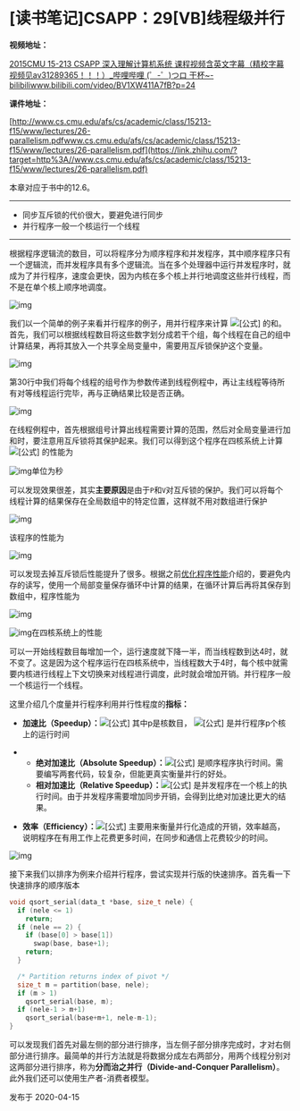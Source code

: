 # [读书笔记]CSAPP：29[VB]线程级并行


 **视频地址：**

[2015CMU 15-213 CSAPP 深入理解计算机系统 课程视频含英文字幕（精校字幕视频见av31289365！！！）_哔哩哔哩 (゜-゜)つロ 干杯~-bilibiliwww.bilibili.com/video/BV1XW411A7fB?p=24](https://link.zhihu.com/?target=https%3A//www.bilibili.com/video/BV1XW411A7fB%3Fp%3D24)

**课件地址：**

[http://www.cs.cmu.edu/afs/cs/academic/class/15213-f15/www/lectures/26-parallelism.pdfwww.cs.cmu.edu/afs/cs/academic/class/15213-f15/www/lectures/26-parallelism.pdf](https://link.zhihu.com/?target=http%3A//www.cs.cmu.edu/afs/cs/academic/class/15213-f15/www/lectures/26-parallelism.pdf)

本章对应于书中的12.6。

------

- 同步互斥锁的代价很大，要避免进行同步
- 并行程序一般一个核运行一个线程

------

根据程序逻辑流的数目，可以将程序分为顺序程序和并发程序，其中顺序程序只有一个逻辑流，而并发程序具有多个逻辑流。当在多个处理器中运行并发程序时，就成为了并行程序，速度会更快，因为内核在多个核上并行地调度这些并行线程，而不是在单个核上顺序地调度。

![img](https://pic4.zhimg.com/80/v2-b0ec1f59cef5224ad566dc452b15cceb_720w.jpg)

我们以一个简单的例子来看并行程序的例子，用并行程序来计算 ![[公式]](https://www.zhihu.com/equation?tex=0%2C1%2C...%2Cn-1%2Cn) 的和。首先，我们可以根据线程数目将这些数字划分成若干个组，每个线程在自己的组中计算结果，再将其放入一个共享全局变量中，需要用互斥锁保护这个变量。

![img](https://pic4.zhimg.com/80/v2-363ba51cfa443d916889e25a3007f29b_720w.jpg)

第30行中我们将每个线程的组号作为参数传递到线程例程中，再让主线程等待所有对等线程运行完毕，再与正确结果比较是否正确。

![img](https://pic2.zhimg.com/80/v2-22cd0d1618424b66c65bf8a9b8068711_720w.jpg)

在线程例程中，首先根据组号计算出线程需要计算的范围，然后对全局变量进行加和时，要注意用互斥锁将其保护起来。我们可以得到这个程序在四核系统上计算 ![[公式]](https://www.zhihu.com/equation?tex=2%5E%7B31%7D) 的性能为

![img](https://pic3.zhimg.com/80/v2-fe926c7b866745b856dfb228bc76a70a_720w.jpg)单位为秒

可以发现效果很差，其实**主要原因**是由于`P`和`V`对互斥锁的保护。我们可以将每个线程计算的结果保存在全局数组中的特定位置，这样就不用对数组进行保护

![img](https://pic3.zhimg.com/80/v2-2334c643c29514449067b12e08a4c13e_720w.jpg)

该程序的性能为

![img](https://pic2.zhimg.com/80/v2-5d812343cec64fdc0ca994a7bda4e471_720w.jpg)

可以发现去掉互斥锁后性能提升了很多。根据之前[优化程序性能](https://zhuanlan.zhihu.com/p/107369491)介绍的，要避免内存的读写，使用一个局部变量保存循环中计算的结果，在循环计算后再将其保存到数组中，程序性能为

![img](https://pic4.zhimg.com/80/v2-ae4503bbe8beba2d2510c6a355b31cd7_720w.jpg)

![img](https://pic2.zhimg.com/80/v2-db0b7055d1ea1a29d5e4f87aef37b215_720w.jpg)在四核系统上的性能

可以一开始线程数目每增加一个，运行速度就下降一半，而当线程数到达4时，就不变了。这是因为这个程序运行在四核系统中，当线程数大于4时，每个核中就需要内核进行线程上下文切换来对线程进行调度，此时就会增加开销。并行程序一般一个核运行一个线程。

这里介绍几个度量并行程序利用并行性程度的**指标：**

- **加速比（Speedup）：**![[公式]](https://www.zhihu.com/equation?tex=S_p%3D%5Cfrac%7BT_1%7D%7BT_p%7D)
  其中p是核数目， ![[公式]](https://www.zhihu.com/equation?tex=T_p) 是并行程序p个核上的运行时间

- - **绝对加速比（Absolute Speedup）：**![[公式]](https://www.zhihu.com/equation?tex=T_1) 是顺序程序执行时间。需要编写两套代码，较复杂，但能更真实衡量并行的好处。
  - **相对加速比（Relative Speedup）：**![[公式]](https://www.zhihu.com/equation?tex=T_1) 是并发程序在一个核上的执行时间。由于并发程序需要增加同步开销，会得到比绝对加速比更大的结果。

- **效率（Efficiency）：**![[公式]](https://www.zhihu.com/equation?tex=E_p%3D%5Cfrac%7BS_p%7D%7Bp%7D)
  主要用来衡量并行化造成的开销，效率越高，说明程序在有用工作上花费更多时间，在同步和通信上花费较少的时间。

![img](https://pic3.zhimg.com/80/v2-5cde5b8a02814754c1faa298a841a9e6_720w.jpg)

接下来我们以排序为例来介绍并行程序，尝试实现并行版的快速排序。首先看一下快速排序的顺序版本

```c
void qsort_serial(data_t *base, size_t nele) {
  if (nele <= 1)
    return;
  if (nele == 2) {
    if (base[0] > base[1])
      swap(base, base+1);
    return;
  }

  /* Partition returns index of pivot */
  size_t m = partition(base, nele);
  if (m > 1)
    qsort_serial(base, m);
  if (nele-1 > m+1)
    qsort_serial(base+m+1, nele-m-1);
}
```

可以发现我们首先对最左侧的部分进行排序，当左侧子部分排序完成时，才对右侧部分进行排序。最简单的并行方法就是将数据分成左右两部分，用两个线程分别对这两部分进行排序，称为**分而治之并行（Divide-and-Conquer Parallelism）**。此外我们还可以使用生产者-消费者模型。

发布于 2020-04-15